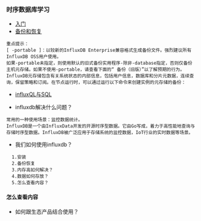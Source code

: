 
### 时序数据库学习

- [入门](https://docs.influxdata.com/influxdb/v1.7/)
- [备份和恢复](https://docs.influxdata.com/influxdb/v1.7/administration/backup_and_restore/)
```wiki
重点提示：
[ -portable ]：以较新的InfluxDB Enterprise兼容格式生成备份文件。强烈建议所有InfluxDB OSS用户使用。
如果-portable未指定，则使用默认的旧式备份实用程序-除非-database指定，否则仅备份主机元存储。如果不使用-portable，请查看下面的“ 备份（旧版）”以了解预期的行为。
InfluxDB元存储包含有关系统状态的内部信息，包括用户信息，数据库和分片元数据，连续查询，保留策略和订阅。在节点运行时，可以通过运行以下命令来创建实例的元存储的备份：
```
- [influxQL与SQL](https://docs.influxdata.com/influxdb/v1.7/concepts/crosswalk/)

+ influxdb解决什么问题？
```wiki
常用的一种使用场景：监控数据统计。
InfluxDB是一个由InfluxData开发的开源时序型数据。它由Go写成，着力于高性能地查询与存储时序型数据。InfluxDB被广泛应用于存储系统的监控数据，IoT行业的实时数据等场景。
```
+ 我们如何使用influxdb？
```wiki
  1.安装
  2.备份恢复
  3.内存高如何解决？
  4.数据如何存放？
  5.怎么查看内容？
```
#### 怎么查看内容


+ 如何跟生态产品结合使用？
